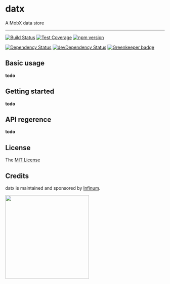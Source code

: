 # datx

A MobX data store

***

[![Build Status](https://travis-ci.org/infinum/datx.svg?branch=master)](https://travis-ci.org/infinum/datx)
[![Test Coverage](https://codeclimate.com/github/infinum/datx/badges/coverage.svg)](https://codeclimate.com/github/infinum/datx/coverage)
[![npm version](https://badge.fury.io/js/datx.svg)](https://badge.fury.io/js/datx)

[![Dependency Status](https://david-dm.org/infinum/datx.svg)](https://david-dm.org/infinum/datx)
[![devDependency Status](https://david-dm.org/infinum/datx/dev-status.svg)](https://david-dm.org/infinum/datx#info=devDependencies)
[![Greenkeeper badge](https://badges.greenkeeper.io/infinum/datx.svg)](https://greenkeeper.io/)

## Basic usage

**todo**

## Getting started

**todo**

## API regerence

**todo**

## License

The [MIT License](LICENSE)

## Credits

datx is maintained and sponsored by
[Infinum](http://www.infinum.co).

<img src="https://infinum.co/infinum.png" width="264">
